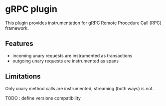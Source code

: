# gRPC plugin

This plugin provides instrumentation for [gRPC](https://grpc.io/) Remote Procedure Call (RPC) framework.

## Features
- incoming unary requests are instrumented as transactions
- outgoing unary requests are instrumented as spans

## Limitations

Only unary method calls are instrumented, streaming (both ways) is not.

TODO : define versions compatibility
